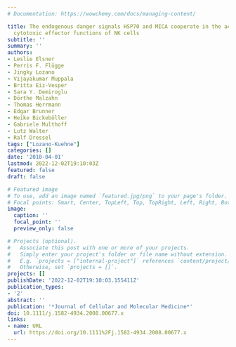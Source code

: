 ```yaml
---
# Documentation: https://wowchemy.com/docs/managing-content/

title: The endogenous danger signals HSP70 and MICA cooperate in the activation of
  cytotoxic effector functions of NK cells
subtitle: ''
summary: ''
authors:
- Leslie Elsner
- Perris F. Flügge
- Jingky Lozano
- Vijayakumar Muppala
- Britta Eiz-Vesper
- Sara Y. Demiroglu
- Dörthe Malzahn
- Thomas Herrmann
- Edgar Brunner
- Heike Bickeböller
- Gabriele Multhoff
- Lutz Walter
- Ralf Dressel
tags: ["Lozano-Kuehne"]
categories: []
date: '2010-04-01'
lastmod: 2022-12-02T19:10:03Z
featured: false
draft: false

# Featured image
# To use, add an image named `featured.jpg/png` to your page's folder.
# Focal points: Smart, Center, TopLeft, Top, TopRight, Left, Right, BottomLeft, Bottom, BottomRight.
image:
  caption: ''
  focal_point: ''
  preview_only: false

# Projects (optional).
#   Associate this post with one or more of your projects.
#   Simply enter your project's folder or file name without extension.
#   E.g. `projects = ["internal-project"]` references `content/project/deep-learning/index.md`.
#   Otherwise, set `projects = []`.
projects: []
publishDate: '2022-12-02T19:10:03.155411Z'
publication_types:
- '2'
abstract: ''
publication: '*Journal of Cellular and Molecular Medicine*'
doi: 10.1111/j.1582-4934.2008.00677.x
links:
- name: URL
  url: https://doi.org/10.1111%2Fj.1582-4934.2008.00677.x
---
```


